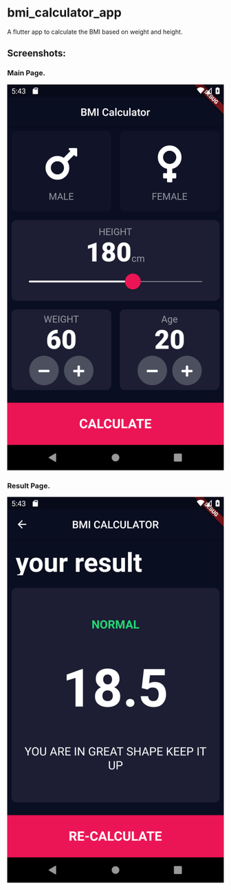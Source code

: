 # bmi_calculator_app

 A flutter app to calculate the BMI based on weight and height.

## Screenshots:
### Main Page.
![1](screenshots/1.png "Main Page")
### Result Page.
![2](screenshots/2.png "Result Page")
